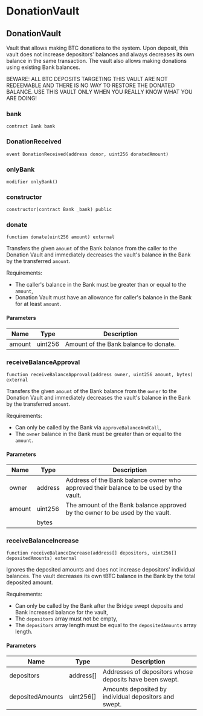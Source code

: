 # DonationVault

## DonationVault

Vault that allows making BTC donations to the system. Upon deposit, this vault does not increase depositors' balances and always decreases its own balance in the same transaction. The vault also allows making donations using existing Bank balances.

BEWARE: ALL BTC DEPOSITS TARGETING THIS VAULT ARE NOT REDEEMABLE AND THERE IS NO WAY TO RESTORE THE DONATED BALANCE. USE THIS VAULT ONLY WHEN YOU REALLY KNOW WHAT YOU ARE DOING!

### bank

```solidity
contract Bank bank
```

### DonationReceived

```solidity
event DonationReceived(address donor, uint256 donatedAmount)
```

### onlyBank

```solidity
modifier onlyBank()
```

### constructor

```solidity
constructor(contract Bank _bank) public
```

### donate

```solidity
function donate(uint256 amount) external
```

Transfers the given `amount` of the Bank balance from the caller to the Donation Vault and immediately decreases the vault's balance in the Bank by the transferred `amount`.

Requirements:

* The caller's balance in the Bank must be greater than or equal to the `amount`,
* Donation Vault must have an allowance for caller's balance in the Bank for at least `amount`.

#### Parameters

| Name   | Type    | Description                           |
| ------ | ------- | ------------------------------------- |
| amount | uint256 | Amount of the Bank balance to donate. |

### receiveBalanceApproval

```solidity
function receiveBalanceApproval(address owner, uint256 amount, bytes) external
```

Transfers the given `amount` of the Bank balance from the `owner` to the Donation Vault and immediately decreases the vault's balance in the Bank by the transferred `amount`.

Requirements:

* Can only be called by the Bank via `approveBalanceAndCall`,
* The `owner` balance in the Bank must be greater than or equal to the `amount`.

#### Parameters

| Name   | Type    | Description                                                                           |
| ------ | ------- | ------------------------------------------------------------------------------------- |
| owner  | address | Address of the Bank balance owner who approved their balance to be used by the vault. |
| amount | uint256 | The amount of the Bank balance approved by the owner to be used by the vault.         |
|        | bytes   |                                                                                       |

### receiveBalanceIncrease

```solidity
function receiveBalanceIncrease(address[] depositors, uint256[] depositedAmounts) external
```

Ignores the deposited amounts and does not increase depositors' individual balances. The vault decreases its own tBTC balance in the Bank by the total deposited amount.

Requirements:

* Can only be called by the Bank after the Bridge swept deposits and Bank increased balance for the vault,
* The `depositors` array must not be empty,
* The `depositors` array length must be equal to the `depositedAmounts` array length.

#### Parameters

| Name             | Type       | Description                                             |
| ---------------- | ---------- | ------------------------------------------------------- |
| depositors       | address\[] | Addresses of depositors whose deposits have been swept. |
| depositedAmounts | uint256\[] | Amounts deposited by individual depositors and swept.   |
